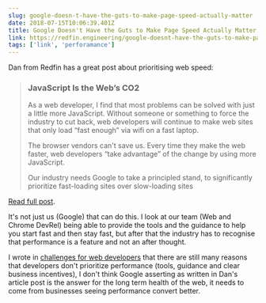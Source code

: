 ```yaml
---
slug: google-doesn-t-have-the-guts-to-make-page-speed-actually-matter
date: 2018-07-15T10:06:39.401Z
title: Google Doesn't Have the Guts to Make Page Speed Actually Matter
link: https://redfin.engineering/google-doesnt-have-the-guts-to-make-page-speed-actually-matter-ab2a1a8fe496
tags: ['link', 'perforamance']
---
```

Dan from Redfin has a great post about prioritising web speed:

> ### JavaScript Is the Web&#x2019;s CO2
> 
> As a web developer, I find that most problems can be solved with just a little more JavaScript. Without someone or something to force the industry to cut back, web developers will continue to make web sites that only load &#x201c;fast enough&#x201d; via wifi on a fast laptop.
> 
> The browser vendors can't save us. Every time they make the web faster, web developers &#x201c;take advantage&#x201d; of the change by using more JavaScript.
> 
> Our industry needs Google to take a principled stand, to significantly prioritize fast-loading sites over slow-loading sites

[Read full post](https://redfin.engineering/google-doesnt-have-the-guts-to-make-page-speed-actually-matter-ab2a1a8fe496).

It's not just us (Google) that can do this. I look at our team (Web and Chrome DevRel) being able to provide the tools and the guidance to help you start fast and then stay fast, but after that the industry has to recognise that performance is a feature and not an after thought. 

I wrote in [challenges for web developers](https://paul.kinlan.me/challenges-for-web-developers/) that there are still many reasons that developers don't prioritize performance (tools, guidance and clear business incentives), I don't think Google asserting as written in Dan's article post is the answer for the long term health of the web, it needs to come from businesses seeing performance convert better.
